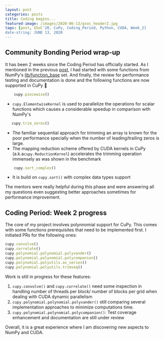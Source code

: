 ```yaml
---
layout: post
categories: posts
title: Coding begins...
featured-image: /images/2020-06-13/gsoc_header2.jpg
tags: [post, GSoC'20, CuPy, Coding_Period, Python, CUDA, Week_2]
date-string: JUNE 13, 2020
---
```

<script src="//ajax.googleapis.com/ajax/libs/jquery/1.9.1/jquery.min.js"></script>
<script>window.jQuery || document.write('<script src="_/js/libs/jquery-1.9.1.min.js"><\/script>')</script>

## Community Bonding Period wrap-up

It has been 2 weeks since the Coding Period has officially started. As I mentioned in the previous [post](https://dahlia-chehata.github.io/posts/2020-05-31/end_of_bonding_period.html), I had started with some functions from NumPy's [lib/function_base](https://github.com/numpy/numpy/blob/master/numpy/lib/function_base.py) set. And finally, the review for performance testing and documentation is done and the following functions are now supported in CuPy  🎉

```ruby
    cupy.piecewise()
```
   *  `cupy.ElementwiseKernel` is used to parallelize the operations for scalar functions which causes a considerable speedup in comparison with NumPy's

```ruby
   cupy.trim_zeros()
```
   * The familiar sequential approach for trimming an array is known for the poor performance specially when the number of leading/trailing zeros is large.
   * The mapping reduction scheme offered by CUDA kernels in CuPy (a.k.a`cupy.ReductionKernel`) accelerates the trimming operation immensely as was shown in the benchmark

```ruby
    cupy.sort_complex()
```
   * It is build on `cupy.sort()` with complex data types support

The mentors were really helpful during this phase and were answering all my questions even suggesting better approaches sometimes for performance improvement.

## Coding Period: Week 2 progress

The core of my project involves polynnomial support for CuPy. This comes with some functions prerequisites that need to be implemented first.
I initiated PRs for the following ones:
```ruby
cupy.convolve()
cupy.correlate()
cupy.polynomial.polynomial.polyvander()
cupy.polynomial.polynomial.polycompanion()
cupy.polynomial.polyutils.as_series()
cupy.polynomial.polyutils.trimseq()

```
Work is still in progress for these features:

1. `cupy.convolve()` and `cupy.correlate()` need some inspection in handling number of threads per block/ number of blocks per grid when dealing with CUDA dynamic parallelism
2. `cupy.polynomial.polynomial.polyvander()` still comparing several implementation approaches to minimize computations time.
3. `cupy.polynomial.polynomial.polycompanion()`: Test coverage enhancement and documentation are still under review

Overall, it is a great experience where I am discovering new aspects to NumPy and CUDA. 
